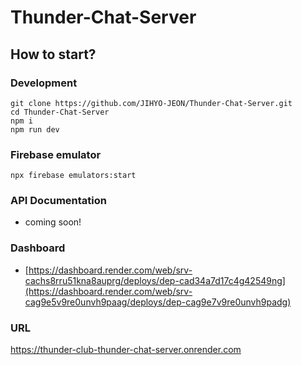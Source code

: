# Thunder-Chat-Server

## How to start?

### Development

```
git clone https://github.com/JIHYO-JEON/Thunder-Chat-Server.git
cd Thunder-Chat-Server
npm i
npm run dev
```

### Firebase emulator

```
npx firebase emulators:start
```

### API Documentation

- coming soon!

### Dashboard

- [https://dashboard.render.com/web/srv-cachs8rru51kna8auprg/deploys/dep-cad34a7d17c4g42549ng](https://dashboard.render.com/web/srv-cag9e5v9re0unvh9paag/deploys/dep-cag9e7v9re0unvh9padg)

### URL

https://thunder-club-thunder-chat-server.onrender.com
